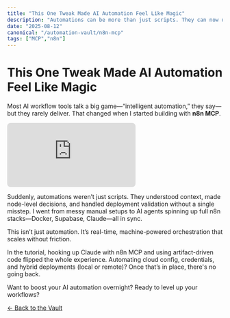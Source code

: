```yaml
---
title: "This One Tweak Made AI Automation Feel Like Magic"
description: "Automations can be more than just scripts. They can now understood context, with MCP."
date: "2025-08-12"
canonical: "/automation-vault/n8n-mcp"
tags: ["MCP","n8n"]
---
```


# This One Tweak Made AI Automation Feel Like Magic

Most AI workflow tools talk a big game—“intelligent automation,” they say—but they rarely deliver. That changed when I started building with **n8n MCP**.

<iframe src="https://www.youtube.com/embed/xf2i6Acs1mI" title="Embed test" loading="lazy" allowfullscreen style="border: none; border-radius: 8px;"></iframe>

Suddenly, automations weren’t just scripts. They understood context, made node-level decisions, and handled deployment validation without a single misstep. I went from messy manual setups to AI agents spinning up full n8n stacks—Docker, Supabase, Claude—all in sync.

This isn’t just automation. It’s real-time, machine-powered orchestration that scales without friction.

In the tutorial, hooking up Claude with n8n MCP and using artifact-driven code flipped the whole experience. Automating cloud config, credentials, and hybrid deployments (local or remote)? Once that’s in place, there's no going back.

Want to boost your AI automation overnight? Ready to level up your workflows?


[&#8592; Back to the Vault](/automation-vault)


